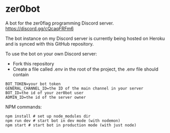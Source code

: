 # zer0bot
A bot for the zer0flag programming Discord server. https://discord.gg/cQcaqFRFm6

The bot instance on my Discord server is currently being hosted on Heroku and is synced with this GitHub repository.

To use the bot on your own Discord server:
- Fork this repository
- Create a file called .env in the root of the project, the .env file should contain
```
BOT_TOKEN=your bot token
GENERAL_CHANNEL_ID=the ID of the main channel in your server
BOT_ID=the id of your zer0bot user
ADMIN_ID=the id of the server owner
```

NPM commands:
```
npm install # set up node_modules dir
npm run dev # start bot in dev mode (with nodemon)
npm start # start bot in production mode (with just node)
```
